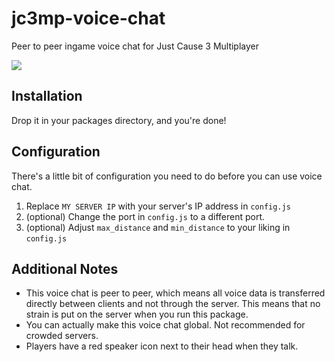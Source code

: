 # jc3mp-voice-chat
Peer to peer ingame voice chat for Just Cause 3 Multiplayer

![](https://i.imgur.com/zha9X7c.png)

## Installation
Drop it in your packages directory, and you're done!

## Configuration
There's a little bit of configuration you need to do before you can use voice chat.

1. Replace `MY SERVER IP` with your server's IP address in `config.js`
2. (optional) Change the port in `config.js` to a different port.
3. (optional) Adjust `max_distance` and `min_distance` to your liking in `config.js`

## Additional Notes
- This voice chat is peer to peer, which means all voice data is transferred directly between clients and not through the server. This means that no strain is put on the server when you run this package.
- You can actually make this voice chat global. Not recommended for crowded servers.
- Players have a red speaker icon next to their head when they talk.